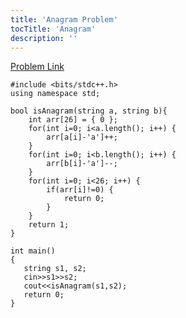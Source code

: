 ```yaml
---
title: 'Anagram Problem'
tocTitle: 'Anagram'
description: ''
---
```


[Problem Link](https://practice.geeksforgeeks.org/problems/anagram-1587115620/1)

```clike
#include <bits/stdc++.h>
using namespace std;

bool isAnagram(string a, string b){
    int arr[26] = { 0 };
    for(int i=0; i<a.length(); i++) {
        arr[a[i]-'a']++;
    }
    for(int i=0; i<b.length(); i++) {
        arr[b[i]-'a']--;
    }
    for(int i=0; i<26; i++) {
        if(arr[i]!=0) {
            return 0;
        }
    }
    return 1;
}

int main()
{
   string s1, s2;
   cin>>s1>>s2;
   cout<<isAnagram(s1,s2);
   return 0;
}
```